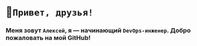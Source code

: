 # 👋`Привет, друзья!`
### Меня зовут `Алексей`, я — начинающий `DevOps-инженер`.   Добро пожаловать на мой GitHub!

